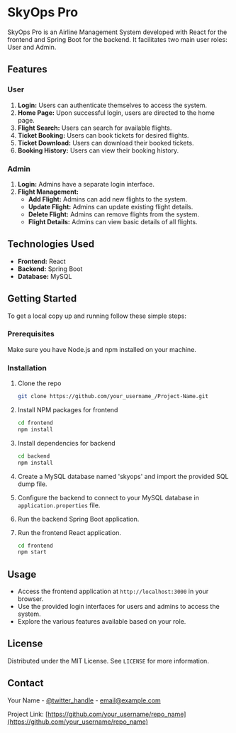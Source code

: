# SkyOps Pro

SkyOps Pro is an Airline Management System developed with React for the frontend and Spring Boot for the backend. It facilitates two main user roles: User and Admin.

## Features

### User
1. **Login:** Users can authenticate themselves to access the system.
2. **Home Page:** Upon successful login, users are directed to the home page.
3. **Flight Search:** Users can search for available flights.
4. **Ticket Booking:** Users can book tickets for desired flights.
5. **Ticket Download:** Users can download their booked tickets.
6. **Booking History:** Users can view their booking history.

### Admin
1. **Login:** Admins have a separate login interface.
2. **Flight Management:**
   - **Add Flight:** Admins can add new flights to the system.
   - **Update Flight:** Admins can update existing flight details.
   - **Delete Flight:** Admins can remove flights from the system.
   - **Flight Details:** Admins can view basic details of all flights.

## Technologies Used

- **Frontend:** React
- **Backend:** Spring Boot
- **Database:** MySQL

## Getting Started

To get a local copy up and running follow these simple steps:

### Prerequisites

Make sure you have Node.js and npm installed on your machine.

### Installation

1. Clone the repo
   ```sh
   git clone https://github.com/your_username_/Project-Name.git
   ```
2. Install NPM packages for frontend
   ```sh
   cd frontend
   npm install
   ```
3. Install dependencies for backend
   ```sh
   cd backend
   npm install
   ```
4. Create a MySQL database named 'skyops' and import the provided SQL dump file.

5. Configure the backend to connect to your MySQL database in `application.properties` file.

6. Run the backend Spring Boot application.

7. Run the frontend React application.
   ```sh
   cd frontend
   npm start
   ```

## Usage

- Access the frontend application at `http://localhost:3000` in your browser.
- Use the provided login interfaces for users and admins to access the system.
- Explore the various features available based on your role.

## License

Distributed under the MIT License. See `LICENSE` for more information.

## Contact

Your Name - [@twitter_handle](https://twitter.com/twitter_handle) - email@example.com

Project Link: [https://github.com/your_username/repo_name](https://github.com/your_username/repo_name)
